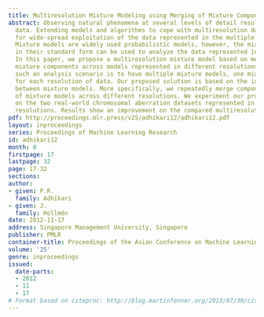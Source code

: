 ```yaml
---
title: Multiresolution Mixture Modeling using Merging of Mixture Components
abstract: Observing natural phenomena at several levels of detail results in multiresolution
  data. Extending models and algorithms to cope with multiresolution data is a prerequisite
  for wide-spread exploitation of the data represented in the multiple resolutions.
  Mixture models are widely used probabilistic models, however, the mixture models
  in their standard form can be used to analyze the data represented in a single resolution.
  In this paper, we propose a multiresolution mixture model based on merging of the
  mixture components across models represented in different resolutions. Result of
  such an analysis scenario is to have multiple mixture models, one mixture model
  for each resolution of data. Our proposed solution is based on the idea on the interaction
  between mixture models. More specifically, we repeatedly merge component distributions
  of mixture models across different resolutions. We experiment our proposed algorithm
  on the two real-world chromosomal aberration datasets represented in two different
  resolutions. Results show an improvement on the compared multiresolution settings.
pdf: http://proceedings.mlr.press/v25/adhikari12/adhikari12.pdf
layout: inproceedings
series: Proceedings of Machine Learning Research
id: adhikari12
month: 0
firstpage: 17
lastpage: 32
page: 17-32
sections: 
author:
- given: P.R.
  family: Adhikari
- given: J.
  family: Hollmén
date: 2012-11-17
address: Singapore Management University, Singapore
publisher: PMLR
container-title: Proceedings of the Asian Conference on Machine Learning
volume: '25'
genre: inproceedings
issued:
  date-parts:
  - 2012
  - 11
  - 17
# Format based on citeproc: http://blog.martinfenner.org/2013/07/30/citeproc-yaml-for-bibliographies/
---
```


